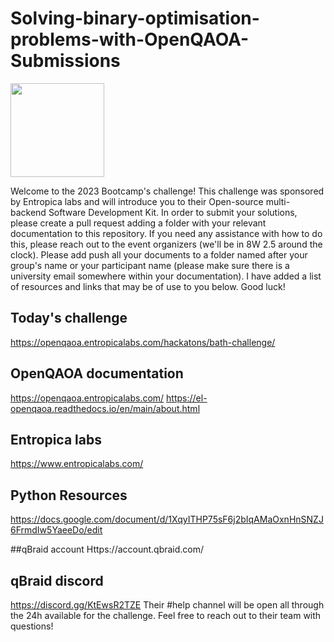 # Solving-binary-optimisation-problems-with-OpenQAOA-Submissions

[<img src="https://qbraid-static.s3.amazonaws.com/logos/Launch_on_qBraid_white.png" width="150">](https://account.qbraid.com?gitHubUrl=https://github.com/Bath-s-2023-Quantum-Bootcamp/Solving-binary-optimisation-problems-with-OpenQAOA-Submissions.git)

Welcome to the 2023 Bootcamp's challenge! This challenge was sponsored by Entropica labs and will introduce you to their Open-source multi-backend Software Development Kit. In order to submit your solutions, please create a pull request adding a folder with your relevant documentation to this repository. If you need any assistance with how to do this, please reach out to the event organizers (we'll be in 8W 2.5 around the clock). Please add push all your documents to a folder named after your group's name or your participant name (please make sure there is a university email somewhere within your documentation).
I have added a list of resources and links that may be of use to you below.
Good luck!

## Today's challenge
https://openqaoa.entropicalabs.com/hackatons/bath-challenge/
 
## OpenQAOA documentation
https://openqaoa.entropicalabs.com/ 
https://el-openqaoa.readthedocs.io/en/main/about.html

## Entropica labs 
https://www.entropicalabs.com/

## Python Resources
https://docs.google.com/document/d/1XqyITHP75sF6j2bIqAMaOxnHnSNZJ6FrmdIw5YaeeDo/edit

##qBraid account
Https://account.qbraid.com/

## qBraid discord
 https://discord.gg/KtEwsR2TZE
 Their #help channel will be open all through the 24h available for the challenge. Feel free to reach out to their team with questions!
